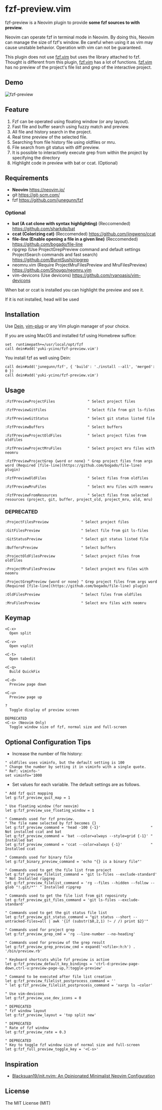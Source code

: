 # fzf-preview.vim

fzf-preview is a Neovim plugin to provide **some fzf sources to with preview.**

Neovim can operate fzf in terminal mode in Neovim.
By doing this, Neovim can manage the size of fzf's window.
Be careful when using it as vim may cause unstable behavior. Operation with vim can not be guaranteed.

This plugin does not use [fzf.vim](https://github.com/junegunn/fzf.vim) but uses the library attached to fzf.
Thought is different from this plugin, [fzf.vim](https://github.com/junegunn/fzf.vim) has a lot of functions.
[fzf.vim](https://github.com/junegunn/fzf.vim) has no preview of the project's file list and grep of the interactive project.

## Demo

![fzf-preview](https://user-images.githubusercontent.com/5423775/73814800-714cbb80-4827-11ea-8e70-093e14287453.gif "fzf-preview")

## Feature

1. Fzf can be operated using floating window (or any layout).
2. Fast file and buffer search using fuzzy match and preview.
3. All file and history search in the project.
4. Real time preview of the selected file.
5. Searching from file history file using oldfiles or mru.
6. File search from git status with diff preview.
7. It is possible to interactively execute grep from within the project by specifying the directory
8. Highlight code in preview with bat or ccat. (Optional)

## Requirements

- **Neovim** <https://neovim.io/>
- git <https://git-scm.com/>
- fzf <https://github.com/junegunn/fzf>

### Optional

- **bat (A cat clone with syntax highlighting)** (Reccomended) <https://github.com/sharkdp/bat>
- **ccat (Colorizing cat)** (Reccomended) <https://github.com/jingweno/ccat>
- **file-line (Enable opening a file in a given line)** (Reccomended) <https://github.com/bogado/file-line>
- ripgrep (Use ProjectGrepPreview command and default settings ProjectSearch commands and fast search) <https://github.com/BurntSushi/ripgrep>
- neomru.vim (Require ProjectMruFilesPreview and MruFilesPreview) <https://github.com/Shougo/neomru.vim>
- vim-devicons (Use devicons) <https://github.com/ryanoasis/vim-devicons>

When bat or ccat is installed you can highlight the preview and see it.

If it is not installed, head will be used

## Installation

Use [Dein](https://github.com/Shougo/dein.vim), [vim-plug](https://github.com/junegunn/vim-plug) or any Vim plugin manager of your choice.

If you are using MacOS and installed fzf using Homebrew
suffice:

```vim
set  runtimepath+=/usr/local/opt/fzf
call dein#add('yuki-ycino/fzf-preview.vim')
```

You install fzf as well using Dein:

```vim
call dein#add('junegunn/fzf', { 'build': './install --all', 'merged': 0 })
call dein#add('yuki-ycino/fzf-preview.vim')
```

## Usage

```vim
:FzfPreviewProjectFiles               " Select project files

:FzfPreviewGitFiles                   " Select file from git ls-files

:FzfPreviewGitStatus                  " Select git status listed file

:FzfPreviewBuffers                    " Select buffers

:FzfPreviewProjectOldFiles            " Select project files from oldfiles

:FzfPreviewProjectMruFiles            " Select project mru files with neomru

:FzfPreviewProjectGrep {word or none} " Grep project files from args word (Required [file-line](https://github.com/bogado/file-line) plugin)

:FzfPreviewOldFiles                   " Select files from oldfiles

:FzfPreviewMruFiles                   " Select mru files with neomru

:FzfPreviewFromResources              " Select files from selected resources (project, git, buffer, project_old, project_mru, old, mru)
```

### DEPRECATED

```vim
:ProjectFilesPreview               " Select project files

:GitFilesPreview                   " Select file from git ls-files

:GitStatusPreview                  " Select git status listed file

:BuffersPreview                    " Select buffers

:ProjectOldFilesPreview            " Select project files from oldfiles

:ProjectMruFilesPreview            " Select project mru files with neomru

:ProjectGrepPreview {word or none} " Grep project files from args word (Required [file-line](https://github.com/bogado/file-line) plugin)

:OldFilesPreview                   " Select files from oldfiles

:MruFilesPreview                   " Select mru files with neomru
```

## Keymap

```text
<C-x>
  Open split

<C-v>
  Open vsplit

<C-t>
  Open tabedit

<C-q>
  Build QuickFix

<C-d>
  Preview page down

<C-u>
  Preview page up

?
  Toggle display of preview screen

DEPRECATED
<C-s> (Neovim Only)
  Toggle window size of fzf, normal size and full-screen
```

## Optional Configuration Tips

- Increase the number of file history:

```vim
" oldfiles uses viminfo, but the default setting is 100
" Change the number by setting it in viminfo with a single quote.
" Ref: viminfo-'
set viminfo='1000
```

- Set values for each variable. The default settings are as follows.

```vim
" Add fzf quit mapping
let g:fzf_preview_quit_map = 1

" Use floating window (for neovim)
let g:fzf_preview_use_floating_window = 1

" Commands used for fzf preview.
" The file name selected by fzf becomes {}
let g:fzf_preview_command = 'head -100 {-1}'                       " Not installed ccat and bat
let g:fzf_preview_command = 'bat --color=always --style=grid {-1}' " Installed bat
let g:fzf_preview_command = 'ccat --color=always {-1}'             " Installed ccat

" Commands used for binary file
let g:fzf_binary_preview_command = 'echo "{} is a binary file"'

" Commands used to get the file list from project
let g:fzf_preview_filelist_command = 'git ls-files --exclude-standard'               " Not Installed ripgrep
let g:fzf_preview_filelist_command = 'rg --files --hidden --follow --glob "!.git/*"' " Installed ripgrep

" Commands used to get the file list from git reposiroty
let g:fzf_preview_git_files_command = 'git ls-files --exclude-standard'

" Commands used to get the git status file list
let g:fzf_preview_git_status_command = "git status --short --untracked-files=all | awk '{if (substr($0,2,1) !~ / /) print $2}'"

" Commands used for project grep
let g:fzf_preview_grep_cmd = 'rg --line-number --no-heading'

" Commands used for preview of the grep result
let g:fzf_preview_grep_preview_cmd = expand('<sfile>:h:h') . '/bin/preview.rb'

" Keyboard shortcuts while fzf preview is active
let g:fzf_preview_default_key_bindings = 'ctrl-d:preview-page-down,ctrl-u:preview-page-up,?:toggle-preview'

" Command to be executed after file list creation
let g:fzf_preview_filelist_postprocess_command = ''
" let g:fzf_preview_filelist_postprocess_command = 'xargs ls —color'

" Use vim-devicons
let g:fzf_preview_use_dev_icons = 0

" DEPRECATED
" fzf window layout
let g:fzf_preview_layout = 'top split new'

" DEPRECATED
" Rate of fzf window
let g:fzf_preview_rate = 0.3

" DEPRECATED
" Key to toggle fzf window size of normal size and full-screen
let g:fzf_full_preview_toggle_key = '<C-s>'
```

## Inspiration

- [Blacksuan19/init.nvim: An Opinionated Minimalist Neovim Configuration](https://github.com/Blacksuan19/init.nvim)

## License

The MIT License (MIT)
